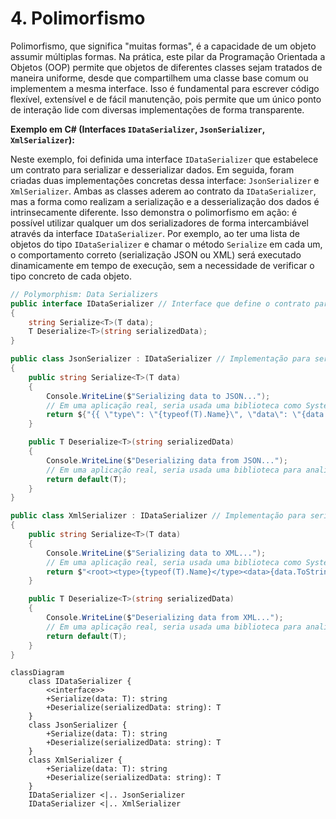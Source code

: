 # 4. Polimorfismo

Polimorfismo, que significa "muitas formas", é a capacidade de um objeto assumir múltiplas formas. Na prática, este
pilar da Programação Orientada a Objetos (OOP) permite que objetos de diferentes classes sejam tratados de maneira
uniforme, desde que compartilhem uma classe base comum ou implementem a mesma interface. Isso é fundamental para
escrever código flexível, extensível e de fácil manutenção, pois permite que um único ponto de interação lide com
diversas implementações de forma transparente.

**Exemplo em C# (Interfaces `IDataSerializer`, `JsonSerializer`, `XmlSerializer`):**

Neste exemplo, foi definida uma interface `IDataSerializer` que estabelece um contrato para serializar e desserializar
dados. Em seguida, foram criadas duas implementações concretas dessa interface: `JsonSerializer` e `XmlSerializer`.
Ambas as classes aderem ao contrato da `IDataSerializer`, mas a forma como realizam a serialização e a desserialização
dos dados é intrinsecamente diferente. Isso demonstra o polimorfismo em ação: é possível utilizar qualquer um dos
serializadores de forma intercambiável através da interface `IDataSerializer`. Por exemplo, ao ter uma lista de objetos
do tipo `IDataSerializer` e chamar o método `Serialize` em cada um, o comportamento correto (serialização JSON ou XML)
será executado dinamicamente em tempo de execução, sem a necessidade de verificar o tipo concreto de cada objeto.

```c#
// Polymorphism: Data Serializers
public interface IDataSerializer // Interface que define o contrato para serializadores de dados.
{
    string Serialize<T>(T data);
    T Deserialize<T>(string serializedData);
}

public class JsonSerializer : IDataSerializer // Implementação para serialização JSON.
{
    public string Serialize<T>(T data)
    {
        Console.WriteLine($"Serializing data to JSON...");
        // Em uma aplicação real, seria usada uma biblioteca como System.Text.Json ou Newtonsoft.Json.
        return ${"{{ \"type\": \"{typeof(T).Name}\", \"data\": \"{data.ToString()}\" }}"};
    }

    public T Deserialize<T>(string serializedData)
    {
        Console.WriteLine($"Deserializing data from JSON...");
        // Em uma aplicação real, seria usada uma biblioteca para analisar JSON.
        return default(T);
    }
}

public class XmlSerializer : IDataSerializer // Implementação para serialização XML.
{
    public string Serialize<T>(T data)
    {
        Console.WriteLine($"Serializing data to XML...");
        // Em uma aplicação real, seria usada uma biblioteca como System.Xml.Serialization.
        return $"<root><type>{typeof(T).Name}</type><data>{data.ToString()}</data></root>";
    }

    public T Deserialize<T>(string serializedData)
    {
        Console.WriteLine($"Deserializing data from XML...");
        // Em uma aplicação real, seria usada uma biblioteca para analisar XML.
        return default(T);
    }
}
```

```mermaid
classDiagram
    class IDataSerializer {
        <<interface>>
        +Serialize(data: T): string
        +Deserialize(serializedData: string): T
    }
    class JsonSerializer {
        +Serialize(data: T): string
        +Deserialize(serializedData: string): T
    }
    class XmlSerializer {
        +Serialize(data: T): string
        +Deserialize(serializedData: string): T
    }
    IDataSerializer <|.. JsonSerializer
    IDataSerializer <|.. XmlSerializer
```
